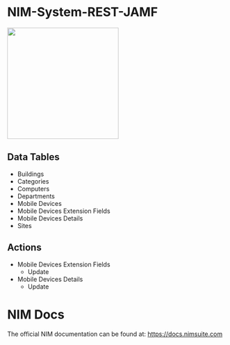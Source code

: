 # NIM-System-REST-JAMF
<img src="https://user-images.githubusercontent.com/24281600/193328742-97cd8b6a-aad3-48b3-818b-0a75dc1357a1.png" width="256px" />

## Data Tables
- Buildings
- Categories
- Computers
- Departments
- Mobile Devices
- Mobile Devices Extension Fields
- Mobile Devices Details
- Sites

## Actions
- Mobile Devices Extension Fields
    - Update
- Mobile Devices Details
    - Update


# NIM Docs
The official NIM documentation can be found at: https://docs.nimsuite.com

